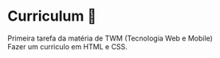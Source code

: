 # Curriculum 📘

Primeira tarefa da matéria de TWM (Tecnologia Web e Mobile) \
Fazer um curriculo em HTML e CSS.
